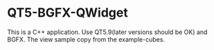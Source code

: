 # QT5-BGFX-QWidget
This is a C++ application. Use QT5.9(later versions should be OK) and BGFX. The view sample copy from the example-cubes.
